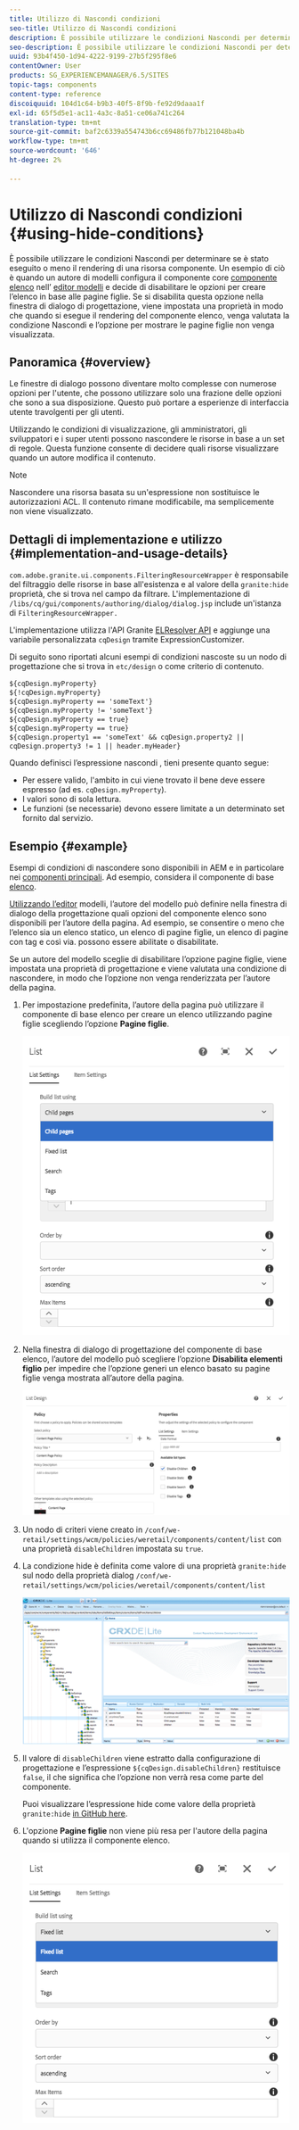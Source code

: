 ```yaml
---
title: Utilizzo di Nascondi condizioni
seo-title: Utilizzo di Nascondi condizioni
description: È possibile utilizzare le condizioni Nascondi per determinare se è stato eseguito o meno il rendering di una risorsa componente.
seo-description: È possibile utilizzare le condizioni Nascondi per determinare se è stato eseguito o meno il rendering di una risorsa componente.
uuid: 93b4f450-1d94-4222-9199-27b5f295f8e6
contentOwner: User
products: SG_EXPERIENCEMANAGER/6.5/SITES
topic-tags: components
content-type: reference
discoiquuid: 104d1c64-b9b3-40f5-8f9b-fe92d9daaa1f
exl-id: 65f5d5e1-ac11-4a3c-8a51-ce06a741c264
translation-type: tm+mt
source-git-commit: baf2c6339a554743b6cc69486fb77b121048ba4b
workflow-type: tm+mt
source-wordcount: '646'
ht-degree: 2%

---
```


# Utilizzo di Nascondi condizioni {#using-hide-conditions}

È possibile utilizzare le condizioni Nascondi per determinare se è stato eseguito o meno il rendering di una risorsa componente. Un esempio di ciò è quando un autore di modelli configura il componente core [componente elenco](https://helpx.adobe.com/experience-manager/core-components/using/list.html) nell’ [editor modelli](/help/sites-authoring/templates.md) e decide di disabilitare le opzioni per creare l’elenco in base alle pagine figlie. Se si disabilita questa opzione nella finestra di dialogo di progettazione, viene impostata una proprietà in modo che quando si esegue il rendering del componente elenco, venga valutata la condizione Nascondi e l’opzione per mostrare le pagine figlie non venga visualizzata.

## Panoramica {#overview}

Le finestre di dialogo possono diventare molto complesse con numerose opzioni per l&#39;utente, che possono utilizzare solo una frazione delle opzioni che sono a sua disposizione. Questo può portare a esperienze di interfaccia utente travolgenti per gli utenti.

Utilizzando le condizioni di visualizzazione, gli amministratori, gli sviluppatori e i super utenti possono nascondere le risorse in base a un set di regole. Questa funzione consente di decidere quali risorse visualizzare quando un autore modifica il contenuto.

>[!NOTE]
>
>Nascondere una risorsa basata su un&#39;espressione non sostituisce le autorizzazioni ACL. Il contenuto rimane modificabile, ma semplicemente non viene visualizzato.

## Dettagli di implementazione e utilizzo {#implementation-and-usage-details}

`com.adobe.granite.ui.components.FilteringResourceWrapper` è responsabile del filtraggio delle risorse in base all&#39;esistenza e al valore della  `granite:hide` proprietà, che si trova nel campo da filtrare. L&#39;implementazione di `/libs/cq/gui/components/authoring/dialog/dialog.jsp` include un&#39;istanza di `FilteringResourceWrapper.`

L&#39;implementazione utilizza l&#39;API Granite [ELResolver API](https://helpx.adobe.com/experience-manager/6-5/sites/developing/using/reference-materials/granite-ui/api/jcr_root/libs/granite/ui/docs/server/el.html) e aggiunge una variabile personalizzata `cqDesign` tramite ExpressionCustomizer.

Di seguito sono riportati alcuni esempi di condizioni nascoste su un nodo di progettazione che si trova in `etc/design` o come criterio di contenuto.

```
${cqDesign.myProperty}
${!cqDesign.myProperty}
${cqDesign.myProperty == 'someText'}
${cqDesign.myProperty != 'someText'}
${cqDesign.myProperty == true}
${cqDesign.myProperty == true}
${cqDesign.property1 == 'someText' && cqDesign.property2 || cqDesign.property3 != 1 || header.myHeader}
```

Quando definisci l’espressione nascondi , tieni presente quanto segue:

* Per essere valido, l&#39;ambito in cui viene trovato il bene deve essere espresso (ad es. `cqDesign.myProperty`).
* I valori sono di sola lettura.
* Le funzioni (se necessarie) devono essere limitate a un determinato set fornito dal servizio.

## Esempio {#example}

Esempi di condizioni di nascondere sono disponibili in AEM e in particolare nei [componenti principali](https://docs.adobe.com/content/help/it/experience-manager-core-components/using/introduction.html). Ad esempio, considera il componente di base [elenco](https://helpx.adobe.com/experience-manager/core-components/using/list.html).

[Utilizzando l’editor](/help/sites-authoring/templates.md) modelli, l’autore del modello può definire nella finestra di dialogo della progettazione quali opzioni del componente elenco sono disponibili per l’autore della pagina. Ad esempio, se consentire o meno che l’elenco sia un elenco statico, un elenco di pagine figlie, un elenco di pagine con tag e così via. possono essere abilitate o disabilitate.

Se un autore del modello sceglie di disabilitare l’opzione pagine figlie, viene impostata una proprietà di progettazione e viene valutata una condizione di nascondere, in modo che l’opzione non venga renderizzata per l’autore della pagina.

1. Per impostazione predefinita, l’autore della pagina può utilizzare il componente di base elenco per creare un elenco utilizzando pagine figlie scegliendo l’opzione **Pagine figlie**.

   ![chlimage_1-218](assets/chlimage_1-218.png)

1. Nella finestra di dialogo di progettazione del componente di base elenco, l’autore del modello può scegliere l’opzione **Disabilita elementi figlio** per impedire che l’opzione generi un elenco basato su pagine figlie venga mostrata all’autore della pagina.

   ![chlimage_1-219](assets/chlimage_1-219.png)

1. Un nodo di criteri viene creato in `/conf/we-retail/settings/wcm/policies/weretail/components/content/list` con una proprietà `disableChildren` impostata su `true`.
1. La condizione hide è definita come valore di una proprietà `granite:hide` sul nodo della proprietà dialog `/conf/we-retail/settings/wcm/policies/weretail/components/content/list`

   ![chlimage_1-220](assets/chlimage_1-220.png)

1. Il valore di `disableChildren` viene estratto dalla configurazione di progettazione e l’espressione `${cqDesign.disableChildren}` restituisce `false`, il che significa che l’opzione non verrà resa come parte del componente.

   Puoi visualizzare l’espressione hide come valore della proprietà `granite:hide` [in GitHub here](https://github.com/Adobe-Marketing-Cloud/aem-core-wcm-components/blob/master/content/src/content/jcr_root/apps/core/wcm/components/list/v1/list/_cq_dialog/.content.xml#L40).

1. L&#39;opzione **Pagine figlie** non viene più resa per l&#39;autore della pagina quando si utilizza il componente elenco.

   ![chlimage_1-221](assets/chlimage_1-221.png)
